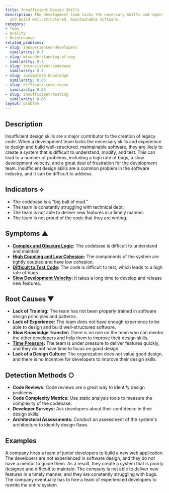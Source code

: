 ```yaml
---
title: Insufficient Design Skills
description: The development team lacks the necessary skills and experience to design
  and build well-structured, maintainable software.
category:
- Team
- Quality
- Maintenance
related_problems:
- slug: inexperienced-developers
  similarity: 0.7
- slug: misunderstanding-of-oop
  similarity: 0.7
- slug: inconsistent-codebase
  similarity: 0.7
- slug: incomplete-knowledge
  similarity: 0.65
- slug: difficult-code-reuse
  similarity: 0.65
- slug: insufficient-testing
  similarity: 0.65
layout: problem
---
```


## Description
Insufficient design skills are a major contributor to the creation of legacy code. When a development team lacks the necessary skills and experience to design and build well-structured, maintainable software, they are likely to create a system that is difficult to understand, modify, and test. This can lead to a number of problems, including a high rate of bugs, a slow development velocity, and a great deal of frustration for the development team. Insufficient design skills are a common problem in the software industry, and it can be difficult to address.

## Indicators ⟡
- The codebase is a "big ball of mud."
- The team is constantly struggling with technical debt.
- The team is not able to deliver new features in a timely manner.
- The team is not proud of the code that they are writing.

## Symptoms ▲
- **[Complex and Obscure Logic](complex-and-obscure-logic.md):** The codebase is difficult to understand and maintain.
- **[High Coupling and Low Cohesion](high-coupling-low-cohesion.md):** The components of the system are tightly coupled and have low cohesion.
- **[Difficult to Test Code](difficult-to-test-code.md):** The code is difficult to test, which leads to a high rate of bugs.
- **[Slow Development Velocity](slow-development-velocity.md):** It takes a long time to develop and release new features.

## Root Causes ▼
- **Lack of Training:** The team has not been properly trained in software design principles and patterns.
- **Lack of Experience:** The team does not have enough experience to be able to design and build well-structured software.
- **Slow Knowledge Transfer:** There is no one on the team who can mentor the other developers and help them to improve their design skills.
- **[Time Pressure](time-pressure.md):** The team is under pressure to deliver features quickly, and they do not have time to focus on good design.
- **Lack of a Design Culture:** The organization does not value good design, and there is no incentive for developers to improve their design skills.

## Detection Methods ○
- **Code Reviews:** Code reviews are a great way to identify design problems.
- **Code Complexity Metrics:** Use static analysis tools to measure the complexity of the codebase.
- **Developer Surveys:** Ask developers about their confidence in their design skills.
- **Architectural Assessments:** Conduct an assessment of the system's architecture to identify design flaws.

## Examples
A company hires a team of junior developers to build a new web application. The developers are not experienced in software design, and they do not have a mentor to guide them. As a result, they create a system that is poorly designed and difficult to maintain. The company is not able to deliver new features in a timely manner, and they are constantly struggling with bugs. The company eventually has to hire a team of experienced developers to rewrite the entire system.
